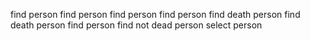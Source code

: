find person
find person
find person
find person
find death person
find death person
find person
find not dead person
select person
